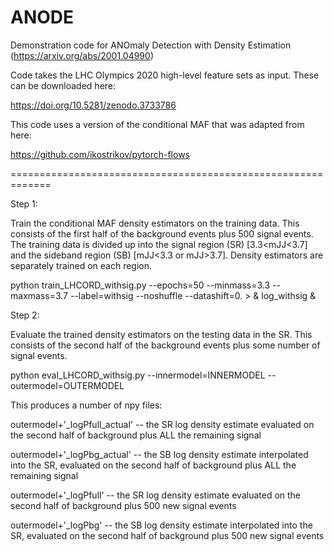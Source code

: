 # ANODE
Demonstration code for ANOmaly Detection with Density Estimation (https://arxiv.org/abs/2001.04990)

Code takes the LHC Olympics 2020 high-level feature sets as input. These can be downloaded here:

https://doi.org/10.5281/zenodo.3733786

This code uses a version of the conditional MAF that was adapted from here:

https://github.com/ikostrikov/pytorch-flows

=============================================================

Step 1:

Train the conditional MAF density estimators on the training data. This consists of the first half of the background events plus 500 signal events. The training data is divided up into the signal region (SR) [3.3<mJJ<3.7] and the sideband region (SB) [mJJ<3.3 or mJJ>3.7].  Density estimators are separately trained on each region.

python train_LHCORD_withsig.py --epochs=50 --minmass=3.3 --maxmass=3.7 --label=withsig --noshuffle --datashift=0. > & log_withsig &

Step 2:

Evaluate the trained density estimators on the testing data in the SR. This consists of the second half of the background events plus some number of signal events.

python eval_LHCORD_withsig.py --innermodel=INNERMODEL --outermodel=OUTERMODEL

This produces a number of npy files:

outermodel+'_logPfull_actual' -- the SR log density estimate evaluated on the second half of background plus ALL the remaining signal

outermodel+'_logPbg_actual' -- the SB log density estimate interpolated into the SR, evaluated on the second half of background plus ALL the remaining signal

outermodel+'_logPfull' -- the SR log density estimate evaluated on the second half of background plus 500 new signal events

outermodel+'_logPbg' -- the SB log density estimate interpolated into the SR, evaluated on the second half of background plus 500 new signal events


